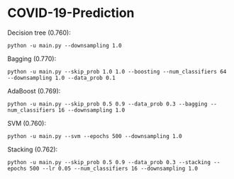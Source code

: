 # COVID-19-Prediction

Decision tree (0.760):

```
python -u main.py --downsampling 1.0
```

Bagging (0.770):

```
python -u main.py --skip_prob 1.0 1.0 --boosting --num_classifiers 64 --downsampling 1.0 --data_prob 0.1
```

AdaBoost (0.769):

```
python -u main.py --skip_prob 0.5 0.9 --data_prob 0.3 --bagging --num_classifiers 16 --downsampling 1.0
```

SVM (0.760):

```
python -u main.py --svm --epochs 500 --downsampling 1.0
```

Stacking (0.762):

```
python -u main.py --skip_prob 0.5 0.9 --data_prob 0.3 --stacking --epochs 500 --lr 0.05 --num_classifiers 16 --downsampling 1.0
```